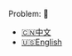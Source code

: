 Problem: :link: 
- [:cn:中文](https://leetcode-cn.com/problems/search-in-rotated-sorted-array)
- [:us:English](https://leetcode.com/problems/search-in-rotated-sorted-array)